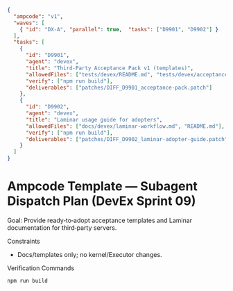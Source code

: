 ```json
{
  "ampcode": "v1",
  "waves": [
    { "id": "DX-A", "parallel": true,  "tasks": ["D9901", "D9902"] }
  ],
  "tasks": [
    {
      "id": "D9901",
      "agent": "devex",
      "title": "Third‑Party Acceptance Pack v1 (templates)",
      "allowedFiles": ["tests/devex/README.md", "tests/devex/acceptance/**"],
      "verify": ["npm run build"],
      "deliverables": ["patches/DIFF_D9901_acceptance-pack.patch"]
    },
    {
      "id": "D9902",
      "agent": "devex",
      "title": "Laminar usage guide for adopters",
      "allowedFiles": ["docs/devex/laminar-workflow.md", "README.md"],
      "verify": ["npm run build"],
      "deliverables": ["patches/DIFF_D9902_laminar-adopter-guide.patch"]
    }
  ]
}
```

# Ampcode Template — Subagent Dispatch Plan (DevEx Sprint 09)

Goal: Provide ready‑to‑adopt acceptance templates and Laminar documentation for third‑party servers.

Constraints
- Docs/templates only; no kernel/Executor changes.

Verification Commands
```bash
npm run build
```

